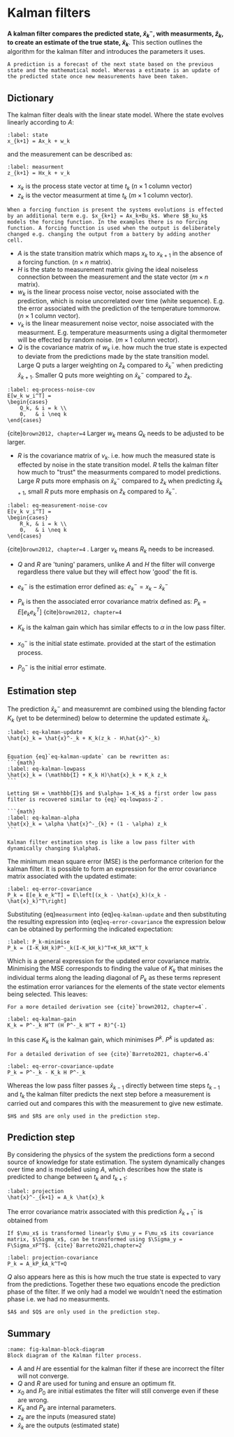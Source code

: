 # Kalman filters

**A kalman filter compares the predicted state, $\hat{x}^-_k$, with measurments, $\hat{z}_k$, to create an estimate of the true state, $\hat{x}_k$**. This section outlines the algorithm for the kalman filter and introduces the parameters it uses. 

```{important} 
A prediction is a forecast of the next state based on the previous state and the mathematical model. Whereas a estimate is an update of the predicted state once new measurements have been taken.
```

## Dictionary

The kalman filter deals with the linear state model. Where the state evolves linearly according to $A$:
```{math}
:label: state
x_{k+1} = Ax_k + w_k
```
and the measurement can be described as:
```{math}
:label: measurment
z_{k+1} = Hx_k + v_k 
```
- $x_k$ is the process state vector at time $t_k$ ($n\times1$ column vector)
- $z_k$ is the vector measurment at time $t_k$ ($m\times1$ column vector). 
```{margin}
When a forcing function is present the systems evolutions is effected by an additional term e.g. $x_{k+1} = Ax_k+Bu_k$. Where $B_ku_k$ models the forcing function. In the examples there is no forcing function. A forcing function is used when the output is deliberately changed e.g. changing the output from a battery by adding another cell. 
```
- $A$ is the state transition matrix which maps $x_k$ to $x_{k+1}$ in the absence of a forcing function. ($n\times n$ matrix). 
- $H$ is the state to measurement matrix giving the ideal noiseless connection between the measurement and the state vector ($m \times n$ matrix).
- $w_k$ is the linear process noise vector, noise associated with the prediction, which is noise uncorrelated over time (white sequence). E.g. the error associated with the prediction of the temperature tommorow. ($n\times1$ column vector).
- $v_k$ is the linear measurement noise vector, noise associated with the measurment. E.g. temperature measurments using a digital thermometer will be effected by random noise. ($m\times1$ column vector).
- $Q$ is the covariance matrix of $w_k$ i.e. how much the true state is expected to deviate from the predictions made by the state transition model. Large Q puts a larger weighting on $\hat{z}_k$ compared to $\hat{x}^-_k$ when predicting $\hat{x}_{k+1}$. Smaller Q puts more weighting on $\hat{x}^-_k$ compared to $\hat{z}_k$.
```{math}
:label: eq-process-noise-cov
E[w_k w_i^T] = 
\begin{cases}
    Q_k, & i = k \\
    0,   & i \neq k
\end{cases} 
``` 
{cite}`brown2012, chapter=4`
 Larger $w_k$ means $Q_k$ needs to be adjusted to be larger.
- $R$ is the covariance matrix of $v_k$. i.e. how much the measured state is effected by noise in the state transition model. $R$ tells the kalman filter how much to "trust" the measurments compared to model predictions.  Large $R$ puts more emphasis on $\hat{x}^-_k$ compared to $\hat{z}_k$ when predicting $\hat{x}_{k+1}$, small $R$ puts more emphasis on $\hat{z}_k$ compared to $\hat{x}^-_k$.
```{math}
:label: eq-measurement-noise-cov
E[v_k v_i^T] = 
\begin{cases}
    R_k, & i = k \\
    0,   & i \neq k
\end{cases} 
``` 
{cite}`brown2012, chapter=4`
. Larger $v_k$ means $R_k$ needs to be increased.
- $Q$ and $R$ are 'tuning' paramers, unlike $A$ and $H$ the filter will converge regardless there value but they will effect how 'good' the fit is.

- $e^-_k$ is the estimation error defined as: $e^-_k = x_k-\hat{x}^-_k$
- $P_k$ is then the associated error covariance matrix defined as: $P_k =E[e_ke_k^T]$ {cite}`brown2012, chapter=4`
- $K_k$ is the kalman gain which has similar effects to $\alpha$ in the low pass filter.
- $x^-_0$ is the initial state estimate. provided at the start of the estimation process.
- $P^-_0$ is the initial error estimate.
  


## Estimation step
The prediction $\hat{x}^-_k$ and measuremnt are combined using the blending factor $K_k$ (yet to be determined) below to determine the updated estimate $\hat{x}_k$.

```{math}
:label: eq-kalman-update
\hat{x}_k = \hat{x}^-_k + K_k(z_k - H\hat{x}^-_k)
```

````{admonition} Asside: Connection between kalman filter and low pass filter

Equation {eq}`eq-kalman-update` can be rewritten as:
```{math}
:label: eq-kalman-lowpass
\hat{x}_k = (\mathbb{I} + K_k H)\hat{x}_k + K_k z_k
```

Letting $H = \mathbb{I}$ and $\alpha= 1-K_k$ a first order low pass filter is recovered similar to {eq}`eq-lowpass-2`.

```{math}
:label: eq-kalman-alpha
\hat{x}_k = \alpha \hat{x}^-_{k} + (1 - \alpha) z_k
```

Kalman filter estimation step is like a low pass filter with dynamically changing $\alpha$.
````

The minimum mean square error (MSE) is the performance criterion for the kalman filter. It is possible to form an expression for the error covariance matrix associated with the updated estimate:

```{math}
:label: eq-error-covariance
P_k = E[e_k e_k^T] = E\left[(x_k - \hat{x}_k)(x_k - \hat{x}_k)^T\right]
```
Substituting {eq}`measurment` into {eq}`eq-kalman-update` and then substituting the resulting expression into {eq}`eq-error-covariance` the expression below can be obtained by performing the indicated expectation:

```{math}
:label: P_k-minimise
P_k = (I-K_kH_k)P^-_k(I-K_kH_k)^T+K_kR_kK^T_k
```
Which is a general expression for the updated error covariance matrix. Minimising the MSE corresponds to finding the value of $K_k$ that minises the individual terms along the leading diagonal of $P_k$ as these terms represent the estimation error variances for the elements of the state vector elements being selected. This leaves: 

```{margin}
For a more detailed derivation see {cite}`brown2012, chapter=4`.
```

```{math}
:label: eq-kalman-gain
K_k = P^-_k H^T (H P^-_k H^T + R)^{-1}
```
In this case $K_k$ is the kalman gain, which minimises $P^k$. $P^k$ is updated as:
```{margin}
For a detailed derivation of see {cite}`Barreto2021, chapter=6.4`
```
```{math}
:label: eq-error-covariance-update
P_k = P^-_k - K_k H P^-_k
```



Whereas the low pass filter passes $\hat{x}_{k-1}$ directly between time steps $t_{k-1}$ and $t_{k}$ the kalman filter predicts the next step before a measurement is carried out and compares this with the measurement to give new estimate.


```{note}
$H$ and $R$ are only used in the prediction step.
```

## Prediction step
By considering the physics of the system the predictions form a second source of knowledge for state estimation. The system dynamically changes over time and is modelled using $A$, which describes how the state is predicted to change between $t_k$ and $t_{k+1}$:

```{math}
:label: projection
\hat{x}^-_{k+1} = A_k \hat{x}_k
```

The error covariance matrix associated with this prediction $\hat{x}^-_{k+1}$ is obtained from 

```{margin}
If $\mu_x$ is transformed linearly $\mu_y = F\mu_x$ its covariance matrix, $\Sigma_x$, can be transformed using $\Sigma_y = F\Sigma_xF^T$. {cite}`Barreto2021,chapter=2`
```

```{math}
:label: projection-covariance
P_k = A_kP_kA_k^T+Q
```

$Q$ also appears here as this is how much the true state is expected to vary from the predictions. Together these two equations encode the prediction phase of the filter.  If we only had a model we wouldn't need the estimation phase i.e. we had no measurments. 


```{note}
$A$ and $Q$ are only used in the prediction step.
```

## Summary

```{figure} image.png
:name: fig-kalman-block-diagram
Block diagram of the Kalman filter process.
```


- $A$ and $H$ are essential for the kalman filter if these are incorrect the filter will not converge.
- $Q$ and $R$ are used for tuning and ensure an optimum fit.
- $x_0$ and $P_0$ are initial estimates the filter will still converge even if these are wrong. 
- $K_k$ and $P_k$ are internal parameters.
- $z_k$ are the inputs (measured state)
- $\hat{x}_k$ are the outputs (estimated state)

```{bibliography}
```